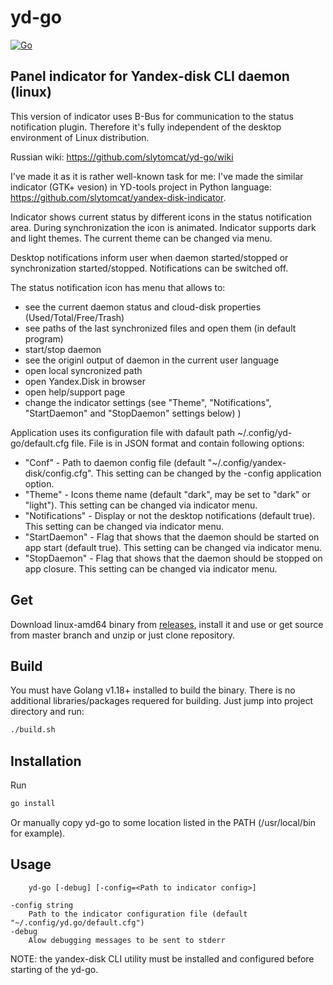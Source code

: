 # yd-go 
[![Go](https://github.com/slytomcat/yd-go/actions/workflows/go.yml/badge.svg?branch=master)](https://github.com/slytomcat/yd-go/actions/workflows/go.yml)
## Panel indicator for Yandex-disk CLI daemon (linux)


This version of indicator uses B-Bus for communication to the status notification plugin. Therefore it's fully independent of the desktop environment of Linux distribution.

Russian wiki: https://github.com/slytomcat/yd-go/wiki

I've made it as it is rather well-known task for me: I've made the similar indicator (GTK+ vesion) in YD-tools project in Python language: https://github.com/slytomcat/yandex-disk-indicator.

Indicator shows current status by different icons in the status notification area. During synchronization the icon is animated. Indicator supports dark and light themes. The current theme can be changed via menu.   

Desktop notifications inform user when daemon started/stopped or synchronization started/stopped. Notifications can be switched off.

The status notification icon has menu that allows to:
  - see the current daemon status and cloud-disk properties (Used/Total/Free/Trash)
  - see paths of the last synchronized files and open them (in default program) 
  - start/stop daemon
  - see the originl output of daemon in the current user language
  - open local syncronized path
  - open Yandex.Disk in browser
  - open help/support page
  - change the indicator settings (see "Theme", "Notifications", "StartDaemon" and "StopDaemon" settings below)
 )

Application uses its configuration file with dafault path ~/.config/yd-go/default.cfg file. File is in JSON format and contain following options:
  - "Conf" - Path to daemon config file (default "~/.config/yandex-disk/config.cfg". This setting can be changed by the -config application option. 
  - "Theme" - Icons theme name (default "dark", may be set to "dark" or "light"). This setting can be changed via indicator menu.
  - "Notifications" - Display or not the desktop notifications (default true). This setting can be changed via indicator menu.
  - "StartDaemon" - Flag that shows that the daemon should be started on app start (default true). This setting can be changed via indicator menu.
  - "StopDaemon" - Flag that shows that the daemon should be stopped on app closure. This setting can be changed via indicator menu.

## Get
Download linux-amd64 binary from [releases](https://github.com/slytomcat/yd-go/releases), install it and use or get source from master branch and unzip or just clone repository.

## Build 
You must have Golang v1.18+ installed to build the binary. There is no additional libraries/packages requered for building. Just jump into project directory and run:

```bash
./build.sh
```
## Installation
Run 
```bash
go install
```

Or manually copy yd-go to some location listed in the PATH (/usr/local/bin for example).

## Usage
		yd-go [-debug] [-config=<Path to indicator config>]

	-config string
		Path to the indicator configuration file (default "~/.config/yd.go/default.cfg")
	-debug
		Alow debugging messages to be sent to stderr


NOTE: the yandex-disk CLI utility must be installed and configured before starting of the yd-go.